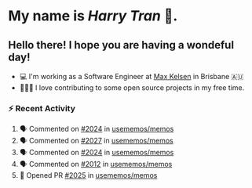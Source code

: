 #  My name is  *Harry Tran* 👋.
## Hello there! I hope you are having a wondeful day! 

- 💻 I'm working as a Software Engineer at [Max Kelsen](https://maxkelsen.com/) in Brisbane 🇦🇺
- 👨🏻‍💻 I love contributing to some open source projects in my free time.

### :zap: Recent Activity
<!--START_SECTION:activity-->
1. 🗣 Commented on [#2024](https://github.com/usememos/memos/issues/2024#issuecomment-1649027474) in [usememos/memos](https://github.com/usememos/memos)
2. 🗣 Commented on [#2027](https://github.com/usememos/memos/issues/2027#issuecomment-1648792461) in [usememos/memos](https://github.com/usememos/memos)
3. 🗣 Commented on [#2024](https://github.com/usememos/memos/issues/2024#issuecomment-1647298200) in [usememos/memos](https://github.com/usememos/memos)
4. 🗣 Commented on [#2012](https://github.com/usememos/memos/issues/2012#issuecomment-1647273707) in [usememos/memos](https://github.com/usememos/memos)
5. 💪 Opened PR [#2025](https://github.com/usememos/memos/pull/2025) in [usememos/memos](https://github.com/usememos/memos)
<!--END_SECTION:activity-->

<!--

Here are some ideas to get you started:

- 🔭 I’m currently working on ...
- 🌱 I’m currently learning ...
- 👯 I’m looking to collaborate on ...
- 🤔 I’m looking for help with ...
- 💬 Ask me about ...
- 📫 How to reach me: ...
- 😄 Pronouns: ...
- ⚡ Fun fact: ...
# title 1
## title 2
### title 3
#### title 4
##### title 5
###### title 6

Text that is **bold**, *italic* and ~~strikethrough~~

* [ ] Item 2
   * [x] Sub Item 2b
* [ ] Item 1

1. Item 1
   1. Item 1
1. Item 2

| Column 1 | Column 2 | Column 3 |
| :--- | :---: | ---: |
| Row 1a | Row 1b | Row 1c |
| Row 2a | Row 2b | Row 2c |

This is a [link](https://mlh.io)

this is inline `code`, here is a block of code below 👇

```ts
const name: string = 'Eddie Jaoude';

// log name
console.log(name);
```

> I am a quote to give context

I am normal text talking about the above quote ☝️ 
-->
